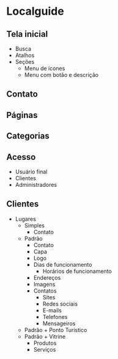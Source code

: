 # Localguide

## Tela inicial
- Busca
- Atalhos
- Seções
    - Menu de ícones
    - Menu com botão e descrição


## Contato 
## Páginas
## Categorias
## Acesso
- Usuário final
- Clientes
- Administradores

## Clientes
- Lugares
    - Simples
        - Contato
    - Padrão
        - Contato
        - Capa
        - Logo
        - Dias de funcionamento
            - Horários de funcionamento
        - Endereços
        - Imagens
        - Contatos
            - Sites
            - Redes sociais
            - E-mails
            - Telefones
            - Mensageiros
    - Padrão + Ponto Turistico
    - Padrão + Vitrine
        - Produtos
        - Serviços